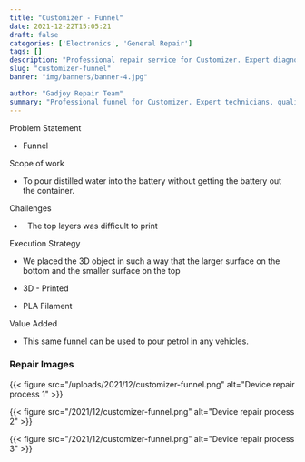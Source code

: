 ```yaml
---
title: "Customizer - Funnel"
date: 2021-12-22T15:05:21
draft: false
categories: ['Electronics', 'General Repair']
tags: []
description: "Professional repair service for Customizer. Expert diagnosis and quality repairs in Bangalore."
slug: "customizer-funnel"
banner: "img/banners/banner-4.jpg"

author: "Gadjoy Repair Team"
summary: "Professional funnel for Customizer. Expert technicians, quality parts, warranty included."
---
```


Problem Statement 

- Funnel

Scope of work

- To pour distilled water into the battery without getting the battery out the container.

Challenges

- &nbsp; The top layers was difficult to print

Execution Strategy

- We placed the 3D object in such a way that the larger surface on the bottom and the smaller surface on the top 

- 3D - Printed 

- PLA Filament

Value Added 

- This same funnel can be used to pour petrol in any vehicles.

### Repair Images

{{< figure src="/uploads/2021/12/customizer-funnel.png" alt="Device repair process 1" >}}

{{< figure src="/2021/12/customizer-funnel.png" alt="Device repair process 2" >}}

{{< figure src="/2021/12/customizer-funnel.png" alt="Device repair process 3" >}}

